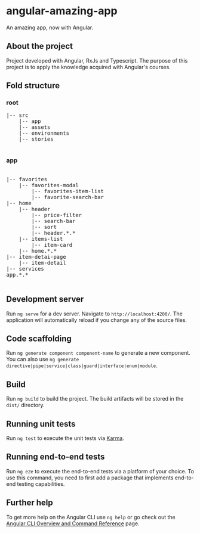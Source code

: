 # angular-amazing-app

An amazing app, now with Angular.

## About the project

Project developed with Angular, RxJs and Typescript.
The purpose of this project is to apply the knowledge acquired with Angular's courses.

## Fold structure

### root
<pre>
|-- src  
    |-- app  
    |-- assets
    |-- environments
    |-- stories  
    
</pre>
   
### app

<pre>

|-- favorites  
    |-- favorites-modal  
        |-- favorites-item-list  
        |-- favorite-search-bar  
|-- home
    |-- header
        |-- price-filter
        |-- search-bar
        |-- sort
        |-- header.*.*
    |-- items-list  
        |-- item-card  
    |-- home.*.*  
|-- item-detai-page  
    |-- item-detail  
|-- services  
app.*.*  

</pre>

## Development server

Run `ng serve` for a dev server. Navigate to `http://localhost:4200/`. The application will automatically reload if you change any of the source files.

## Code scaffolding

Run `ng generate component component-name` to generate a new component. You can also use `ng generate directive|pipe|service|class|guard|interface|enum|module`.

## Build

Run `ng build` to build the project. The build artifacts will be stored in the `dist/` directory.

## Running unit tests

Run `ng test` to execute the unit tests via [Karma](https://karma-runner.github.io).

## Running end-to-end tests

Run `ng e2e` to execute the end-to-end tests via a platform of your choice. To use this command, you need to first add a package that implements end-to-end testing capabilities.

## Further help

To get more help on the Angular CLI use `ng help` or go check out the [Angular CLI Overview and Command Reference](https://angular.io/cli) page.
